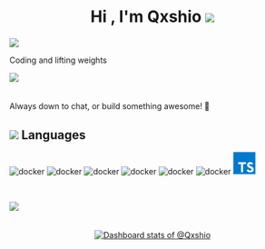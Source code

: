 <h1 align="center"><b>Hi , I'm Qxshio </b><img src="https://media.giphy.com/media/hvRJCLFzcasrR4ia7z/giphy.gif" width="35"></h1>
<p><img align="center" src="https://lanyard.kyrie25.me/api/616244283032338445?waveColor=000000&waveSpotifyColor=202020&gradient=#000000" /></p>
<p>Coding and lifting weights</p>

<img src="https://user-images.githubusercontent.com/73097560/115834477-dbab4500-a447-11eb-908a-139a6edaec5c.gif"><br><br>

<p>Always down to chat, or build something awesome! 🚀</p>


## <img src="https://media2.giphy.com/media/QssGEmpkyEOhBCb7e1/giphy.gif?cid=ecf05e47a0n3gi1bfqntqmob8g9aid1oyj2wr3ds3mg700bl&rid=giphy.gif" width ="25"><b> Languages</b>
<img src="https://cdn.jsdelivr.net/gh/walkxcode/dashboard-icons/png/lua.png" alt="docker" width="40" height="40"/> <img src="https://cdn.jsdelivr.net/gh/walkxcode/dashboard-icons/png/html.png" alt="docker" width="40" height="40"/> <img src="https://cdn.jsdelivr.net/gh/walkxcode/dashboard-icons/png/css.png" alt="docker" width="40" height="40"/> <img src="https://cdn.jsdelivr.net/gh/walkxcode/dashboard-icons/png/javascript.png" alt="docker" width="40" height="40"/> <img src="https://cdn.jsdelivr.net/gh/walkxcode/dashboard-icons/png/python.png" alt="docker" width="40" height="40"/> <img src="https://cdn.jsdelivr.net/gh/walkxcode/dashboard-icons/png/javascript.png" alt="docker" width="40" height="40"/> <img src="https://raw.githubusercontent.com/devicons/devicon/master/icons/typescript/typescript-original.svg" alt="typescript" width="40" height="40"/> </a> </p>
<br>   

<img src="https://user-images.githubusercontent.com/73097560/115834477-dbab4500-a447-11eb-908a-139a6edaec5c.gif"><br><br>

<a href="https://next.ossinsight.io/widgets/official/compose-user-dashboard-stats?user_id=111241986" target="_blank" style="display: block" align="center">
  <picture>
    <source media="(prefers-color-scheme: dark)" srcset="https://next.ossinsight.io/widgets/official/compose-user-dashboard-stats/thumbnail.png?user_id=111241986&image_size=auto&color_scheme=dark" width="771" height="auto">
    <img alt="Dashboard stats of @Qxshio" src="https://next.ossinsight.io/widgets/official/compose-user-dashboard-stats/thumbnail.png?user_id=111241986&image_size=auto&color_scheme=light" width="771" height="auto">
  </picture>
</a>
<br>
